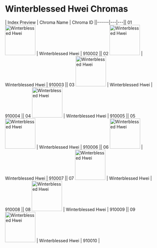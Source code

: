 # Winterblessed Hwei Chromas

| Index  Preview | Chroma Name | Chroma ID ||------|---|---|| 01  <img src='https://raw.communitydragon.org/latest/plugins/rcp-be-lol-game-data/global/default/v1/champion-chroma-images/910/910002.png' alt='Winterblessed Hwei' width='100'> | Winterblessed Hwei | 910002 || 02  <img src='https://raw.communitydragon.org/latest/plugins/rcp-be-lol-game-data/global/default/v1/champion-chroma-images/910/910003.png' alt='Winterblessed Hwei' width='100'> | Winterblessed Hwei | 910003 || 03  <img src='https://raw.communitydragon.org/latest/plugins/rcp-be-lol-game-data/global/default/v1/champion-chroma-images/910/910004.png' alt='Winterblessed Hwei' width='100'> | Winterblessed Hwei | 910004 || 04  <img src='https://raw.communitydragon.org/latest/plugins/rcp-be-lol-game-data/global/default/v1/champion-chroma-images/910/910005.png' alt='Winterblessed Hwei' width='100'> | Winterblessed Hwei | 910005 || 05  <img src='https://raw.communitydragon.org/latest/plugins/rcp-be-lol-game-data/global/default/v1/champion-chroma-images/910/910006.png' alt='Winterblessed Hwei' width='100'> | Winterblessed Hwei | 910006 || 06  <img src='https://raw.communitydragon.org/latest/plugins/rcp-be-lol-game-data/global/default/v1/champion-chroma-images/910/910007.png' alt='Winterblessed Hwei' width='100'> | Winterblessed Hwei | 910007 || 07  <img src='https://raw.communitydragon.org/latest/plugins/rcp-be-lol-game-data/global/default/v1/champion-chroma-images/910/910008.png' alt='Winterblessed Hwei' width='100'> | Winterblessed Hwei | 910008 || 08  <img src='https://raw.communitydragon.org/latest/plugins/rcp-be-lol-game-data/global/default/v1/champion-chroma-images/910/910009.png' alt='Winterblessed Hwei' width='100'> | Winterblessed Hwei | 910009 || 09  <img src='https://raw.communitydragon.org/latest/plugins/rcp-be-lol-game-data/global/default/v1/champion-chroma-images/910/910010.png' alt='Winterblessed Hwei' width='100'> | Winterblessed Hwei | 910010 |